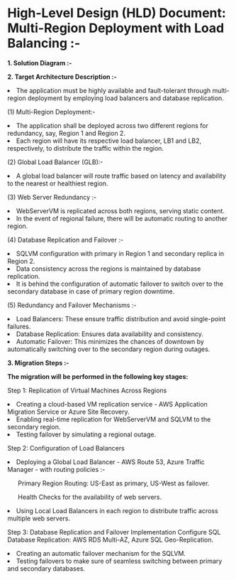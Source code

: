 <h1>High-Level Design (HLD) Document: Multi-Region Deployment with Load Balancing :- </h1>
<b>1. Solution Diagram :-</b>



<b>2. Target Architecture Description :-</b>

<li>The application must be highly available and fault-tolerant through multi-region deployment by employing load balancers and database replication.</li>

(1) Multi-Region Deployment:-

<li>The application shall be deployed across two different regions for redundancy, say, Region 1 and Region 2.</li>
<li>Each region will have its respective load balancer, LB1 and LB2, respectively, to distribute the traffic within the region.</li>

(2) Global Load Balancer (GLB):-

<li>A global load balancer will route traffic based on latency and availability to the nearest or healthiest region.</li>

(3) Web Server Redundancy :-

<li>WebServerVM is replicated across both regions, serving static content.</li>
<li>In the event of regional failure, there will be automatic routing to another region.</li>

(4) Database Replication and Failover :-

<li>SQLVM configuration with primary in Region 1 and secondary replica in Region 2.</li>
<li>Data consistency across the regions is maintained by database replication.</li>
<li>It is behind the configuration of automatic failover to switch over to the secondary database in case of primary region downtime.</li>

(5) Redundancy and Failover Mechanisms :-

<li>Load Balancers: These ensure traffic distribution and avoid single-point failures.</li>
<li>Database Replication: Ensures data availability and consistency.</li>
<li>Automatic Failover: This minimizes the chances of downtown by automatically switching over to the secondary region during outages.</li>

<b>3. Migration Steps :-</b>

<b>The migration will be performed in the following key stages:</b>

Step 1: Replication of Virtual Machines Across Regions

<li>Creating a cloud-based VM replication service - AWS Application Migration Service or Azure Site Recovery.</li>
<li>Enabling real-time replication for WebServerVM and SQLVM to the secondary region.</li>
<li>Testing failover by simulating a regional outage.</li>

Step 2: Configuration of Load Balancers

<li>Deploying a Global Load Balancer - AWS Route 53, Azure Traffic Manager - with routing policies :-</li>
	<ul>Primary Region Routing: US-East as primary, US-West as failover.</ul>
	<ul>Health Checks for the availability of web servers.</ul> 
<li>Using Local Load Balancers in each region to distribute traffic across multiple web servers.</li>

Step 3: Database Replication and Failover Implementation Configure SQL Database Replication: AWS RDS Multi-AZ, Azure SQL Geo-Replication. 

<li>Creating an automatic failover mechanism for the SQLVM.</li>
<li>Testing failovers to make sure of seamless switching between primary and secondary databases.</li>
